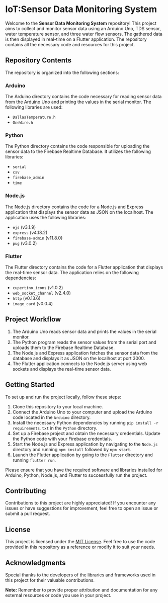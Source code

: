 # IoT:Sensor Data Monitoring System 

Welcome to the **Sensor Data Monitoring System** repository! This project aims to collect and monitor sensor data using an Arduino Uno, TDS sensor, water temperature sensor, and three water flow sensors. The gathered data is then displayed in real-time on a Flutter application. The repository contains all the necessary code and resources for this project.

## Repository Contents

The repository is organized into the following sections:

### Arduino

The Arduino directory contains the code necessary for reading sensor data from the Arduino Uno and printing the values in the serial monitor. The following libraries are used:

- `DallasTemperature.h`
- `OneWire.h`

### Python

The Python directory contains the code responsible for uploading the sensor data to the Firebase Realtime Database. It utilizes the following libraries:

- `serial`
- `csv`
- `firebase_admin`
- `time`

### Node.js

The Node.js directory contains the code for a Node.js and Express application that displays the sensor data as JSON on the localhost. The application uses the following libraries:

- `ejs` (v3.1.9)
- `express` (v4.18.2)
- `firebase-admin` (v11.8.0)
- `pug` (v3.0.2)

### Flutter

The Flutter directory contains the code for a Flutter application that displays the real-time sensor data. The application relies on the following dependencies:

- `cupertino_icons` (v1.0.2)
- `web_socket_channel` (v2.4.0)
- `http` (v0.13.6)
- `image_card` (v0.0.4)

## Project Workflow

1. The Arduino Uno reads sensor data and prints the values in the serial monitor.
2. The Python program reads the sensor values from the serial port and uploads them to the Firebase Realtime Database.
3. The Node.js and Express application fetches the sensor data from the database and displays it as JSON on the localhost at port 3000.
4. The Flutter application connects to the Node.js server using web sockets and displays the real-time sensor data.

## Getting Started

To set up and run the project locally, follow these steps:

1. Clone this repository to your local machine.
2. Connect the Arduino Uno to your computer and upload the Arduino code located in the `Arduino` directory.
3. Install the necessary Python dependencies by running `pip install -r requirements.txt` in the `Python` directory.
4. Set up a Firebase project and obtain the necessary credentials. Update the Python code with your Firebase credentials.
5. Start the Node.js and Express application by navigating to the `Node.js` directory and running `npm install` followed by `npm start`.
6. Launch the Flutter application by going to the `Flutter` directory and running `flutter run`.

Please ensure that you have the required software and libraries installed for Arduino, Python, Node.js, and Flutter to successfully run the project.

## Contributing

Contributions to this project are highly appreciated! If you encounter any issues or have suggestions for improvement, feel free to open an issue or submit a pull request.

## License

This project is licensed under the [MIT License](LICENSE). Feel free to use the code provided in this repository as a reference or modify it to suit your needs.

## Acknowledgments

Special thanks to the developers of the libraries and frameworks used in this project for their valuable contributions.

**Note:** Remember to provide proper attribution and documentation for any external resources or code you use in your project.


